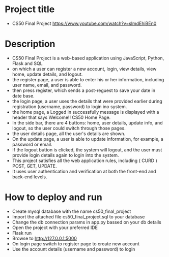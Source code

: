 # Project title
- CS50 Final Project https://www.youtube.com/watch?v=slmdEhiBEn0

# Description
- CS50 Final Project is a web-based application using JavaScript, Python, Flask and SQL
- on which a user can register a new account, login, view details, view home, update details, and logout.
- the register page, a user is able to enter his or her information, including user name, email, and password.
- then press register, which sends a post-reguest to save your date in date base.
- the login page, a user uses the details that were provided earlier during registration (username, password) to login ino system.
- the home page, a Logged in successfully message is displayed with a header that says Welcome!! CS50 Home Page.
- In the side bar, there are 4 buttons: home, user details, update info, and logout, so the user could switch through those pages.
- the user details page, all the user's details are shown.
- On the update page, a user is able to update information, for example, a password or email.
- If the logout button is clicked, the system will logout, and the user must provide login details again to login into the system.
- This project satisfies all the web application rules, including ( CURD ) POST, GET, UPDATE.
- It uses user authentication and verification at both the front-end and back-end levels.



# How to deploy and run
- Create mysql database with the name cs50_final_project
- Import the attached file cs50_final_project.sql to your database
- Change the db connection params in app.py bassed on your db details
- Open the project with your preferred IDE
- Flask run
- Browse to http://127.0.0.1:5000 
- On login page switch to register page to create new account
- Use the account details (username and password) to login
